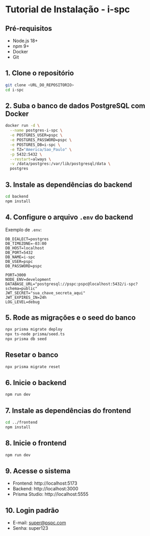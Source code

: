 # Tutorial de Instalação - i-spc

## Pré-requisitos

- Node.js 18+
- npm 9+
- Docker
- Git

## 1. Clone o repositório

```bash
git clone <URL_DO_REPOSITORIO>
cd i-spc
```

## 2. Suba o banco de dados PostgreSQL com Docker

```bash
docker run -d \
  --name postgres-i-spc \
  -e POSTGRES_USER=pspc \
  -e POSTGRES_PASSWORD=pspc \
  -e POSTGRES_DB=i-spc \
  -e TZ="America/Sao_Paulo" \
  -p 5432:5432 \
  --restart=always \
  -v /data/postgres:/var/lib/postgresql/data \
  postgres
```

## 3. Instale as dependências do backend

```bash
cd backend
npm install
```

## 4. Configure o arquivo `.env` do backend

Exemplo de `.env`:
```
DB_DIALECT=postgres
DB_TIMEZONE=-03:00
DB_HOST=localhost
DB_PORT=5432
DB_NAME=i-spc
DB_USER=pspc
DB_PASSWORD=pspc

PORT=3000
NODE_ENV=development
DATABASE_URL="postgresql://pspc:pspc@localhost:5432/i-spc?schema=public"
JWT_SECRET="sua_chave_secreta_aqui"
JWT_EXPIRES_IN=24h
LOG_LEVEL=debug
```

## 5. Rode as migrações e o seed do banco

```bash
npx prisma migrate deploy
npx ts-node prisma/seed.ts
npx prisma db seed
```
## Resetar o banco
```bash
npx prisma migrate reset
```

## 6. Inicie o backend

```bash
npm run dev
```

## 7. Instale as dependências do frontend

```bash
cd ../frontend
npm install
```

## 8. Inicie o frontend

```bash
npm run dev
```

## 9. Acesse o sistema

- Frontend: http://localhost:5173
- Backend: http://localhost:3000
- Prisma Studio: http://localhost:5555

## 10. Login padrão

- E-mail: super@pspc.com
- Senha: super123